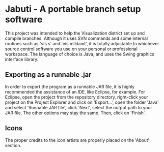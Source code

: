 # Jabuti - A portable branch setup software

This project was intended to help the Visualization district set up and compile branches. Although it uses SVN commands and some internal routines such as 'vis s' and 'vis mlldamt', it is totally adjustable to whichever source control software you use on your personal or professional workspace. The language of choice is Java, and uses the Swing graphics interface library.

## Exporting as a runnable .jar

In order to export the program as a runnable JAR file, it is highly recommended the assistance of an IDE, like Eclipse, for example. For Eclipse, open the project from the repository directory, right-click your project on the Project Explorer and click on 'Export...', open the folder 'Java' and select 'Runnable JAR file', click 'Next', select the output path to your JAR file. The other options may stay the same. Then, click on 'Finish'.

## Icons

The proper credits to the icon artists are properly placed on the 'About' section.
